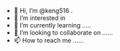 - 👋 Hi, I’m @keng516 .
- 👀 I’m interested in 
- 🌱 I’m currently learning .....
- 💞️ I’m looking to collaborate on ......
- 📫 How to reach me ......

<!---
keng516/keng516 is a ✨ special ✨ repository because its `README.md` (this file) appears on your GitHub profile.
You can click the Preview link to take a look at your changes.
--->
